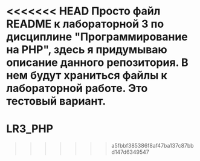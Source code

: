 <<<<<<< HEAD
Просто файл README к лабораторной 3 по дисциплине "Программирование на PHP", здесь я придумываю описание данного репозитория.
В нем будут храниться файлы к лабораторной работе.
Это тестовый вариант.
=======
# LR3_PHP
>>>>>>> a5fbbf385386f8af47ba137c87bbd147d6349547

